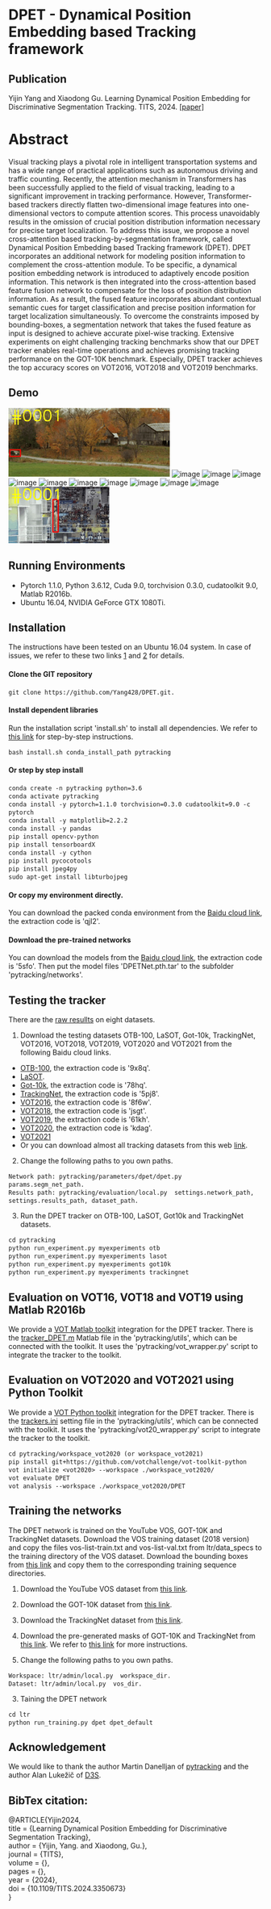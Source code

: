 # DPET - Dynamical Position Embedding based Tracking framework

## Publication
Yijin Yang and Xiaodong Gu.
Learning Dynamical Position Embedding for Discriminative Segmentation Tracking.
TITS, 2024. [[paper]](https://ieeexplore.ieee.org/document/10409135)

# Abstract
Visual tracking plays a pivotal role in intelligent transportation systems and has a wide range of practical applications such as autonomous driving and traffic counting. Recently, the attention mechanism in Transformers has been successfully applied to the field of visual tracking, leading to a significant improvement in tracking performance. However, Transformer-based trackers directly flatten two-dimensional image features into one-dimensional vectors to compute attention scores. This process unavoidably results in the omission of crucial position distribution information necessary for precise target localization. To address this issue, we propose a novel cross-attention based tracking-by-segmentation framework, called Dynamical Position Embedding based Tracking framework (DPET). DPET incorporates an additional network for modeling position information to complement the cross-attention module. To be specific, a dynamical position embedding network is introduced to adaptively encode position information. This network is then integrated into the cross-attention based feature fusion network to compensate for the loss of position distribution information. As a result, the fused feature incorporates abundant contextual semantic cues for target classification and precise position information for target localization simultaneously. To overcome the constraints imposed by bounding-boxes, a segmentation network that takes the fused feature as input is designed to achieve accurate pixel-wise tracking. Extensive experiments on eight challenging tracking benchmarks show that our DPET tracker enables real-time operations and achieves promising tracking performance on the GOT-10K benchmark. Especially, DPET tracker achieves the top accuracy scores on VOT2016, VOT2018 and VOT2019 benchmarks.

## Demo
![image](https://github.com/Yang428/DPET/blob/master/resultsOnBenchmarks/CarScale.gif)
![image](https://github.com/Yang428/DPET/blob/master/resultsOnBenchmarks/Ironman.gif)
![image](https://github.com/Yang428/DPET/blob/master/resultsOnBenchmarks/DragonBaby.gif)
![image](https://github.com/Yang428/DPET/blob/master/resultsOnBenchmarks/Matrix.gif)
![image](https://github.com/Yang428/DPET/blob/master/resultsOnBenchmarks/got4.gif)
![image](https://github.com/Yang428/DPET/blob/master/resultsOnBenchmarks/Deer.gif)
![image](https://github.com/Yang428/DPET/blob/master/resultsOnBenchmarks/Skating1.gif)
![image](https://github.com/Yang428/DPET/blob/master/resultsOnBenchmarks/Skating2_1.gif)
![image](https://github.com/Yang428/DPET/blob/master/resultsOnBenchmarks/Skating2_2.gif)
![image](https://github.com/Yang428/DPET/blob/master/resultsOnBenchmarks/Basketball.gif)
![image](https://github.com/Yang428/DPET/blob/master/resultsOnBenchmarks/Football.gif)
![image](https://github.com/Yang428/DPET/blob/master/resultsOnBenchmarks/Diving.gif)

## Running Environments
* Pytorch 1.1.0, Python 3.6.12, Cuda 9.0, torchvision 0.3.0, cudatoolkit 9.0, Matlab R2016b.
* Ubuntu 16.04, NVIDIA GeForce GTX 1080Ti.

## Installation
The instructions have been tested on an Ubuntu 16.04 system. In case of issues, we refer to these two links [1](https://github.com/alanlukezic/d3s) and [2](https://github.com/visionml/pytracking) for details.

#### Clone the GIT repository
```
git clone https://github.com/Yang428/DPET.git.
```

#### Install dependent libraries
Run the installation script 'install.sh' to install all dependencies. We refer to [this link](https://github.com/visionml/pytracking/blob/master/INSTALL.md) for step-by-step instructions.
```
bash install.sh conda_install_path pytracking
```

#### Or step by step install
```
conda create -n pytracking python=3.6
conda activate pytracking
conda install -y pytorch=1.1.0 torchvision=0.3.0 cudatoolkit=9.0 -c pytorch
conda install -y matplotlib=2.2.2
conda install -y pandas
pip install opencv-python
pip install tensorboardX
conda install -y cython
pip install pycocotools
pip install jpeg4py 
sudo apt-get install libturbojpeg
```

#### Or copy my environment directly.

You can download the packed conda environment from the [Baidu cloud link](https://pan.baidu.com/s/1gMQOB2Zs1UPj6n8qzJc4Lg?pwd=qjl2), the extraction code is 'qjl2'.

#### Download the pre-trained networks
You can download the models from the [Baidu cloud link](https://pan.baidu.com/s/1gDHbLW3DeiVkx7iHtitnAw?pwd=5sfo), the extraction code is '5sfo'. Then put the model files 'DPETNet.pth.tar' to the subfolder 'pytracking/networks'.

## Testing the tracker
There are the [raw resullts](https://github.com/Yang428/DPET/tree/master/resultsOnBenchmarks) on eight datasets. 
1) Download the testing datasets OTB-100, LaSOT, Got-10k, TrackingNet, VOT2016, VOT2018, VOT2019, VOT2020 and VOT2021 from the following Baidu cloud links.
* [OTB-100](https://pan.baidu.com/s/1TC6BF9erhDCENGYElfS3sw), the extraction code is '9x8q'.
* [LaSOT](https://pan.baidu.com/s/1KBlrWGOFH9Fe85pCWN5ZkA&shfl=sharepset#list/path=%2F).
* [Got-10k](https://pan.baidu.com/s/1t_PvpIicHc0U9yR4upf-cA), the extraction code is '78hq'.
* [TrackingNet](https://pan.baidu.com/s/1BKtc4ndh_QrMiXF4fBB2sQ), the extraction code is '5pj8'.
* [VOT2016](https://pan.baidu.com/s/1iU88Aqq9mvv9V4ZwY4gUuw), the extraction code is '8f6w'.
* [VOT2018](https://pan.baidu.com/s/1ztAfNwahpDBDssnEYONDuw), the extraction code is 'jsgt'.
* [VOT2019](https://pan.baidu.com/s/1vf7l4sQMCxZY_fDsHkuwTA), the extraction code is '61kh'.
* [VOT2020](https://pan.baidu.com/s/16PFiEdnYQDIGh4ZDxeNB_w), the extraction code is 'kdag'.
* [VOT2021](https://votchallenge.net/vot2021/dataset.html)
* Or you can download almost all tracking datasets from this web [link](https://blog.csdn.net/laizi_laizi/article/details/105447947#VisDrone_77).

2) Change the following paths to you own paths.
```
Network path: pytracking/parameters/dpet/dpet.py  params.segm_net_path.
Results path: pytracking/evaluation/local.py  settings.network_path, settings.results_path, dataset_path.
```
3) Run the DPET tracker on OTB-100, LaSOT, Got10k and TrackingNet datasets.
```
cd pytracking
python run_experiment.py myexperiments otb
python run_experiment.py myexperiments lasot
python run_experiment.py myexperiments got10k
python run_experiment.py myexperiments trackingnet
```

## Evaluation on VOT16, VOT18 and VOT19 using Matlab R2016b
We provide a [VOT Matlab toolkit](https://github.com/votchallenge/toolkit-legacy) integration for the DPET tracker. There is the [tracker_DPET.m](https://github.com/Yang428/DPET/tree/master/pytracking/utils) Matlab file in the 'pytracking/utils', which can be connected with the toolkit. It uses the 'pytracking/vot_wrapper.py' script to integrate the tracker to the toolkit.

## Evaluation on VOT2020 and VOT2021 using Python Toolkit
We provide a [VOT Python toolkit](https://github.com/votchallenge/toolkit) integration for the DPET tracker. There is the [trackers.ini](https://github.com/Yang428/DPET/tree/master/pytracking/utils) setting file in the 'pytracking/utils', which can be connected with the toolkit. It uses the 'pytracking/vot20_wrapper.py' script to integrate the tracker to the toolkit.
```
cd pytracking/workspace_vot2020 (or workspace_vot2021)
pip install git+https://github.com/votchallenge/vot-toolkit-python
vot initialize <vot2020> --workspace ./workspace_vot2020/
vot evaluate DPET
vot analysis --workspace ./workspace_vot2020/DPET
```

## Training the networks
The DPET network is trained on the YouTube VOS, GOT-10K and TrackingNet datasets. Download the VOS training dataset (2018 version) and copy the files vos-list-train.txt and vos-list-val.txt from ltr/data_specs to the training directory of the VOS dataset. Download the bounding boxes from [this link](http://data.vicos.si/alanl/d3s/rectangles.zip) and copy them to the corresponding training sequence directories.
1) Download the YouTube VOS dataset from [this link](https://youtube-vos.org/challenge/2018/).
2) Download the GOT-10K dataset from [this link](https://blog.csdn.net/laizi_laizi/article/details/105447947#VisDrone_77).
3) Download the TrackingNet dataset from [this link](https://blog.csdn.net/laizi_laizi/article/details/105447947#VisDrone_77).
4) Download the pre-generated masks of GOT-10K and TrackingNet from [this link](https://drive.google.com/file/d/17YcdQOoA4DubK-krClJfxNtw9ooCyWHv/view). We refer to [this link](https://github.com/visionml/pytracking/blob/master/ltr/README.md#RTS) for more instructions.

5) Change the following paths to you own paths.
```
Workspace: ltr/admin/local.py  workspace_dir.
Dataset: ltr/admin/local.py  vos_dir.
```
3) Taining the DPET network
```
cd ltr
python run_training.py dpet dpet_default
```

## Acknowledgement
We would like to thank the author Martin Danelljan of [pytracking](https://github.com/visionml/pytracking) and the author Alan Lukežič of [D3S](https://github.com/alanlukezic/d3s).


## <b>BibTex citation:</b></br>
@ARTICLE{Yijin2024,<br>
title = {Learning Dynamical Position Embedding for Discriminative Segmentation Tracking},<br>
author = {Yijin, Yang. and Xiaodong, Gu.},<br>
journal = {TITS},<br>
volume  = {},<br>
pages = {},<br>
year    = {2024},<br>
doi = {10.1109/TITS.2024.3350673}<br>
}
